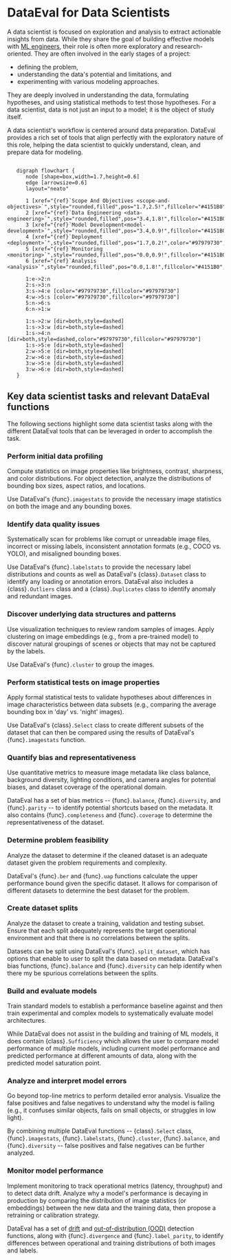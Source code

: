 # DataEval for Data Scientists

A data scientist is focused on exploration and analysis to extract actionable insights
from data. While they share the goal of building effective models with [ML engineers](ml_engineer.md),
their role is often more exploratory and research-oriented. They are often involved
in the early stages of a project:

- defining the problem,
- understanding the data's potential and limitations, and
- experimenting with various modeling approaches.

They are deeply involved in understanding the data, formulating hypotheses, and
using statistical methods to test those hypotheses. For a data scientist, data
is not just an input to a model; it is the object of study itself.

A data scientist's workflow is centered around data preparation.
DataEval provides a rich set of tools that align perfectly with the exploratory
nature of this role, helping the data scientist to quickly understand, clean,
and prepare data for modeling.

```{graphviz}
   
   digraph flowchart {
      node [shape=box,width=1.7,height=0.6]
      edge [arrowsize=0.6]
      layout="neato"

      1 [xref="{ref}`Scope And Objectives <scope-and-objectives>`",style="rounded,filled",pos="1.7,2.5!",fillcolor="#4151B0",fontcolor="white"]
      2 [xref="{ref}`Data Engineering <data-engineering>`",style="rounded,filled",pos="3.4,1.8!",fillcolor="#4151B0",fontcolor="white"]
      3 [xref="{ref}`Model Development<model-development>`",style="rounded,filled",pos="3.4,0.9!",fillcolor="#4151B0",fontcolor="white"]
      4 [xref="{ref}`Deployment <deployment>`",style="rounded,filled",pos="1.7,0.2!",color="#97979730",fillcolor="#97979730",fontcolor="gray"]
      5 [xref="{ref}`Monitoring <monitoring>`",style="rounded,filled",pos="0.0,0.9!",fillcolor="#4151B0",fontcolor="white"]
      6 [xref="{ref}`Analysis <analysis>`",style="rounded,filled",pos="0.0,1.8!",fillcolor="#4151B0",fontcolor="white"]
      
      1:e->2:n
      2:s->3:n
      3:s->4:e [color="#97979730",fillcolor="#97979730"]
      4:w->5:s [color="#97979730",fillcolor="#97979730"]
      5:n->6:s
      6:n->1:w

      1:s->2:w [dir=both,style=dashed]
      1:s->3:w [dir=both,style=dashed]
      1:s->4:n [dir=both,style=dashed,color="#97979730",fillcolor="#97979730"]
      1:s->5:e [dir=both,style=dashed]
      2:w->5:e [dir=both,style=dashed]
      2:w->6:e [dir=both,style=dashed]
      3:w->5:e [dir=both,style=dashed]
      3:w->6:e [dir=both,style=dashed]
   }
```

## Key data scientist tasks and relevant DataEval functions

The following sections highlight some data scientist tasks along with the different DataEval tools that can
be leveraged in order to accomplish the task.

### Perform initial data profiling

Compute statistics on image properties like brightness, contrast, sharpness,
and color distributions. For object detection, analyze the distributions of
bounding box sizes, aspect ratios, and locations.

Use DataEval's {func}`.imagestats` to provide the necessary image statistics
on both the image and any bounding boxes.

### Identify data quality issues

Systematically scan for problems like corrupt or unreadable image files,
incorrect or missing labels, inconsistent annotation formats
(e.g., COCO vs. YOLO), and misaligned bounding boxes.

Use DataEval's {func}`.labelstats` to provide the necessary label distributions
and counts as well as DataEval's {class}`.Dataset` class to identify any loading or annotation
errors. DataEval also includes a {class}`.Outliers` class and a {class}`.Duplicates`
class to identify anomaly and redundant images.

### Discover underlying data structures and patterns

Use visualization techniques to review random samples of images.
Apply clustering on image embeddings (e.g., from a pre-trained model) to discover
natural groupings of scenes or objects that may not be captured by the labels.

Use DataEval's {func}`.cluster` to group the images.

### Perform statistical tests on image properties

Apply formal statistical tests to validate hypotheses about differences in image
characteristics between data subsets (e.g., comparing the average bounding box
in 'day' vs. 'night' images).

Use DataEval's {class}`.Select` class to create different subsets of the dataset
that can then be compared using the results of DataEval's {func}`.imagestats`
function.

### Quantify bias and representativeness

Use quantitative metrics to measure image metadata like class balance, background
diversity, lighting conditions, and camera angles for potential biases, and
dataset coverage of the operational domain.

DataEval has a set of bias metrics -- {func}`.balance`, {func}`.diversity`, and
{func}`.parity` -- to identify potential shortcuts based on the metadata. It
also contains {func}`.completeness` and {func}`.coverage` to determine the
representativeness of the dataset.

### Determine problem feasibility

Analyze the dataset to determine if the cleaned dataset is an adequate dataset
given the problem requirements and complexity.

DataEval's {func}`.ber` and {func}`.uap` functions calculate the upper performance
bound given the specific dataset. It allows for comparison of different datasets
to determine the best dataset for the problem.

### Create dataset splits

Analyze the dataset to create a training, validation and testing subset. Ensure that
each split adequately represents the target operational environment and that there
is no correlations between the splits.

Datasets can be split using DataEval's {func}`.split_dataset`, which has options that
enable to user to split the data based on metadata. DataEval's bias functions,
{func}`.balance` and {func}`.diversity` can help identify when there my be spurious
correlations between the splits.

### Build and evaluate models

Train standard models to establish a performance baseline against and then train
experimental and complex models to systematically evaluate model architectures.

While DataEval does not assist in the building and training of ML models, it
does contain {class}`.Sufficiency` which allows the user to compare model performance
of multiple models, including current model performance and predicted performance
at different amounts of data, along with the predicted model saturation point.

### Analyze and interpret model errors

Go beyond top-line metrics to perform detailed error analysis. Visualize the
false positives and false negatives to understand why the model is failing
(e.g., it confuses similar objects, fails on small objects, or struggles in low light).

By combining multiple DataEval functions -- {class}`.Select` class, {func}`.imagestats`,
{func}`.labelstats`, {func}`.cluster`, {func}`.balance`, and {func}`.diversity`
-- false positives and false negatives can be further analyzed.

### Monitor model performance

Implement monitoring to track operational metrics (latency, throughput) and
to detect data drift. Analyze why a model's performance is decaying in production
by comparing the distribution of image statistics (or embeddings) between the
new data and the training data, then propose a retraining or calibration strategy.

DataEval has a set of [drift](../Drift.md)
and [out-of-distribution (OOD)](../OOD.md) detection functions, along with
{func}`.divergence` and {func}`.label_parity`, to identify differences between operational
and training distributions of both images and labels.
